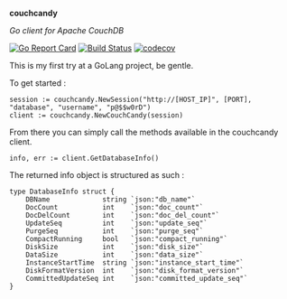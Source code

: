 **couchcandy**

*Go client for Apache CouchDB* 

[![Go Report Card](https://goreportcard.com/badge/github.com/spacemojo/couchcandy)](https://goreportcard.com/report/github.com/spacemojo/couchcandy)
[![Build Status](https://travis-ci.org/spacemojo/couchcandy.svg?branch=master)](https://travis-ci.org/spacemojo/couchcandy)
[![codecov](https://codecov.io/gh/spacemojo/couchcandy/branch/master/graph/badge.svg)](https://codecov.io/gh/spacemojo/couchcandy)

This is my first try at a GoLang project, be gentle.

To get started : 

~~~~
session := couchcandy.NewSession("http://[HOST_IP]", [PORT], "database", "username", "p@$$w0rD")
client := couchcandy.NewCouchCandy(session)
~~~~

From there you can simply call the methods available in the couchcandy client. 

~~~~
info, err := client.GetDatabaseInfo()
~~~~

The returned info object is structured as such : 

~~~~
type DatabaseInfo struct {
	DBName             string `json:"db_name"`
	DocCount           int    `json:"doc_count"`
	DocDelCount        int    `json:"doc_del_count"`
	UpdateSeq          int    `json:"update_seq"`
	PurgeSeq           int    `json:"purge_seq"`
	CompactRunning     bool   `json:"compact_running"`
	DiskSize           int    `json:"disk_size"`
	DataSize           int    `json:"data_size"`
	InstanceStartTime  string `json:"instance_start_time"`
	DiskFormatVersion  int    `json:"disk_format_version"`
	CommittedUpdateSeq int    `json:"committed_update_seq"`
}
~~~~
